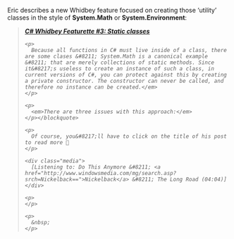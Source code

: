 Eric describes a new Whidbey feature focused on&nbsp;creating those &#8216;utility&#8217; classes in the style of **System.Math** or **System.Environment**:

<blockquote dir="ltr" style="MARGIN-RIGHT: 0px">
  <p>
    <em><b><a id="viewpost.ascx_TitleUrl" href="http://blogs.msdn.com/ericgu/archive/2004/04/13/112274.aspx">C# Whidbey Featurette #3: Static classes</a> </b></p> 
    
    <p>
      Because all functions in C# must live inside of a class, there are some clases &#8211; System.Math is a canonical example &#8211; that are merely collections of static methods. Since it&#8217;s useless to create an instance of such a class, in current versions of C#, you can protect against this by creating a private constructor. The constructor can never be called, and therefore no instance can be created.</em>
    </p>
    
    <p>
      <em>There are three issues with this approach:</em>
    </p></blockquote> 
    
    <p>
      Of course, you&#8217;ll have to click on the title of his post to read more 🙂
    </p>
    
    <div class="media">
      [Listening to: Do This Anymore &#8211; <a href="http://www.windowsmedia.com/mg/search.asp?srch=Nickelback==">Nickelback</a> &#8211; The Long Road (04:04)]
    </div>
    
    <p>
    </p>
    
    <p>
      &nbsp;
    </p>